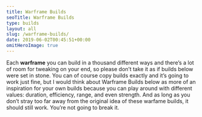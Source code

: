 ```yaml
---
title: Warframe Builds
seoTitle: Warframe Builds
type: builds
layout: all
slug: /warframe-builds/
date: 2019-06-02T00:45:51+00:00
omitHeroImage: true
---
```

Each **warframe** you can build in a thousand different ways and there’s a lot of room for tweaking on your end, so please don’t take it as if builds below were set in stone. You can of course copy builds exactly and it’s going to work just fine, but I would think about Warframe Builds below as more of an inspiration for your own builds because you can play around with different values: duration, efficiency, range, and even strength. And as long as you don’t stray too far away from the original idea of these warfame builds, it should still work. You’re not going to break it.